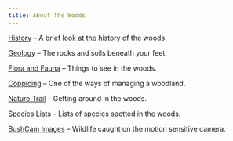 ```yaml
---
title: About The Woods
---
```

[History](#about/history) &#8211; A brief look at the history of the woods.

[Geology](#about/geology) &#8211; The rocks and soils beneath your feet.

[Flora and Fauna](#about/flora-and-fauna) &#8211; Things to see in the woods.

[Coppicing](#about/coppicing) &#8211; One of the ways of managing a woodland.

[Nature Trail](#about/nature-trail) &#8211; Getting around in the woods.

[Species Lists](#about/species-lists) &#8211; Lists of species spotted in the woods.

[BushCam Images](#about/bushcam) &#8211; Wildlife caught on the motion sensitive camera.